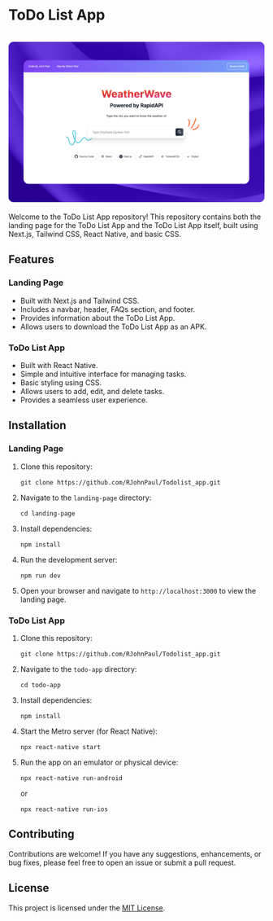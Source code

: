 # ToDo List App

<div align="center">
  <br>
      <img src="https://github.com/RJohnPaul/WeatherWave/blob/6702012e112101f83b8ab217d2e940083b4b5f22/weatherwave.png" alt="Project Banner">
  </br>
</div>
</br>
Welcome to the ToDo List App repository! This repository contains both the landing page for the ToDo List App and the ToDo List App itself, built using Next.js, Tailwind CSS, React Native, and basic CSS.

## Features

### Landing Page
- Built with Next.js and Tailwind CSS.
- Includes a navbar, header, FAQs section, and footer.
- Provides information about the ToDo List App.
- Allows users to download the ToDo List App as an APK.

### ToDo List App
- Built with React Native.
- Simple and intuitive interface for managing tasks.
- Basic styling using CSS.
- Allows users to add, edit, and delete tasks.
- Provides a seamless user experience.

## Installation

### Landing Page
1. Clone this repository:
   ```
   git clone https://github.com/RJohnPaul/Todolist_app.git
   ```
2. Navigate to the `landing-page` directory:
   ```
   cd landing-page
   ```
3. Install dependencies:
   ```
   npm install
   ```
4. Run the development server:
   ```
   npm run dev
   ```
5. Open your browser and navigate to `http://localhost:3000` to view the landing page.

### ToDo List App
1. Clone this repository:
   ```
   git clone https://github.com/RJohnPaul/Todolist_app.git
   ```
2. Navigate to the `todo-app` directory:
   ```
   cd todo-app
   ```
3. Install dependencies:
   ```
   npm install
   ```
4. Start the Metro server (for React Native):
   ```
   npx react-native start
   ```
5. Run the app on an emulator or physical device:
   ```
   npx react-native run-android
   ```
   or
   ```
   npx react-native run-ios
   ```

## Contributing

Contributions are welcome! If you have any suggestions, enhancements, or bug fixes, please feel free to open an issue or submit a pull request.

## License

This project is licensed under the [MIT License](LICENSE).
